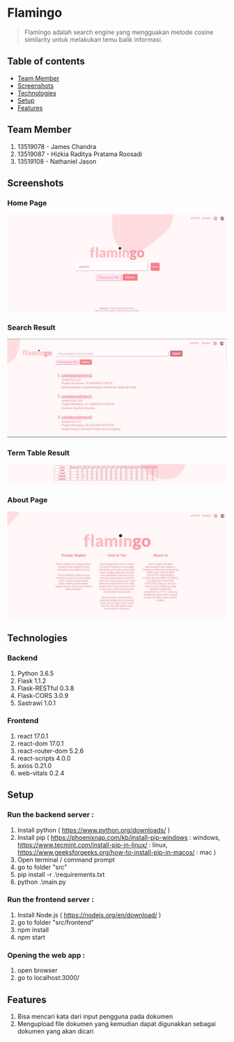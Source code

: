 # Flamingo
> Flamingo adalah search engine yang mengguakan metode cosine similarity untuk melakukan temu balik informasi. 

## Table of contents
* [Team Member](#team-member)
* [Screenshots](#screenshots)
* [Technologies](#technologies)
* [Setup](#setup)
* [Features](#features)


## Team Member
1. 13519078 - James Chandra
2. 13519087 - Hizkia Raditya Pratama Roosadi
3. 13519108 - Nathaniel Jason


## Screenshots
### Home Page
![home](./src/img/home.jpg)

### Search Result
![search_result](./src/img/search_result.jpg)

### Term Table Result
![term_table](./src/img/term_table.jpg)

### About Page
![about](./src/img/about.jpg)

## Technologies
### Backend
1. Python 3.6.5
2. Flask 1.1.2
3. Flask-RESTful 0.3.8
4. Flask-CORS 3.0.9
5. Sastrawi 1.0.1

### Frontend
1. react 17.0.1
2. react-dom 17.0.1
3. react-router-dom 5.2.6
4. react-scripts 4.0.0
5. axios 0.21.0
6. web-vitals 0.2.4

## Setup

### Run the backend server :
1. Install python ( https://www.python.org/downloads/ )
2. Install pip ( https://phoenixnap.com/kb/install-pip-windows : windows, https://www.tecmint.com/install-pip-in-linux/ : linux, https://www.geeksforgeeks.org/how-to-install-pip-in-macos/ : mac )
3. Open terminal / command prompt
4. go to folder "src"
5. pip install -r .\requirements.txt
6. python .\main.py

### Run the frontend server :
1. Install Node.js ( https://nodejs.org/en/download/ )
2. go to folder "src/frontend"
3. npm install
4. npm start

### Opening the web app :
1. open browser
2. go to localhost:3000/


## Features
1. Bisa mencari kata dari input pengguna pada dokumen
2. Mengupload file dokumen yang kemudian dapat digunakkan sebagai dokumen yang akan dicari








